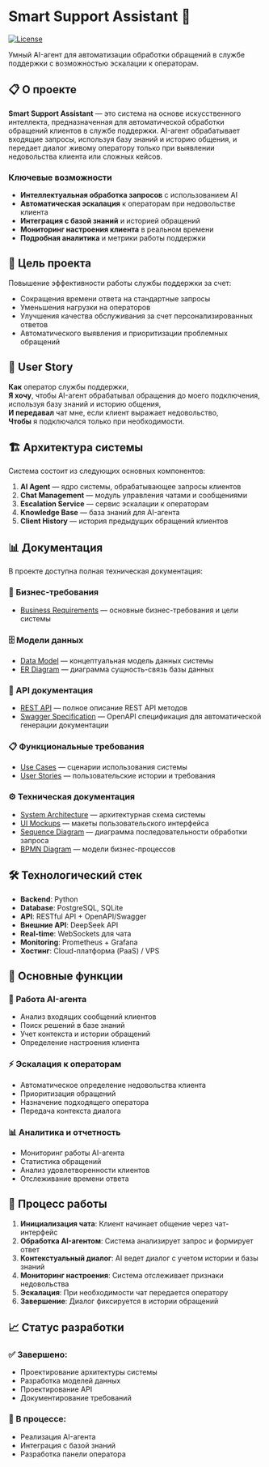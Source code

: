 # Smart Support Assistant 🤖

[![License](https://img.shields.io/badge/License-Apache%202.0-blue.svg)](https://opensource.org/licenses/Apache-2.0)

Умный AI-агент для автоматизации обработки обращений в службе поддержки с возможностью эскалации к операторам.

## 📋 О проекте

**Smart Support Assistant** — это система на основе искусственного интеллекта, предназначенная для автоматической обработки обращений клиентов в службе поддержки. AI-агент обрабатывает входящие запросы, используя базу знаний и историю общения, и передает диалог живому оператору только при выявлении недовольства клиента или сложных кейсов.

### Ключевые возможности
- **Интеллектуальная обработка запросов** с использованием AI
- **Автоматическая эскалация** к операторам при недовольстве клиента
- **Интеграция с базой знаний** и историей обращений
- **Мониторинг настроения клиента** в реальном времени
- **Подробная аналитика** и метрики работы поддержки

## 🎯 Цель проекта

Повышение эффективности работы службы поддержки за счет:
- Сокращения времени ответа на стандартные запросы
- Уменьшения нагрузки на операторов
- Улучшения качества обслуживания за счет персонализированных ответов
- Автоматического выявления и приоритизации проблемных обращений

## 👥 User Story

**Как** оператор службы поддержки,  
**Я хочу**, чтобы AI-агент обрабатывал обращения до моего подключения, используя базу знаний и историю общения,  
**И передавал** чат мне, если клиент выражает недовольство,  
**Чтобы** я подключался только при необходимости.

## 🏗️ Архитектура системы

Система состоит из следующих основных компонентов:

1. **AI Agent** — ядро системы, обрабатывающее запросы клиентов
2. **Chat Management** — модуль управления чатами и сообщениями
3. **Escalation Service** — сервис эскалации к операторам
4. **Knowledge Base** — база знаний для AI-агента
5. **Client History** — история предыдущих обращений клиентов

## 📊 Документация

В проекте доступна полная техническая документация:

### 📝 Бизнес-требования
- [Business Requirements](./Business_requirements.pdf) — основные бизнес-требования и цели системы

### 🗄️ Модели данных
- [Data Model](./Data_model.pdf) — концептуальная модель данных системы
- [ER Diagram](./ERD.pdf) — диаграмма сущность-связь базы данных

### 🔌 API документация
- [REST API](./REST_API.pdf) — полное описание REST API методов
- [Swagger Specification](./Swagger.yml) — OpenAPI спецификация для автоматической генерации документации

### 📋 Функциональные требования
- [Use Cases](./Use%20Case.md) — сценарии использования системы
- [User Stories](./User%20Story.md) — пользовательские истории и требования

### ⚙️ Техническая документация
- [System Architecture](./Архитектура.pdf) — архитектурная схема системы
- [UI Mockups](./Макет.pdf) — макеты пользовательского интерфейса
- [Sequence Diagram](./Sequence_diagram.png) — диаграмма последовательности обработки запроса
- [BPMN Diagram](./BPMN) — модели бизнес-процессов

## 🛠️ Технологический стек

- **Backend**: Python
- **Database**: PostgreSQL, SQLite
- **API**: RESTful API + OpenAPI/Swagger
- **Внешние API**: DeepSeek API
- **Real-time**: WebSockets для чата
- **Monitoring**: Prometheus + Grafana
- **Хостинг**: Cloud-платформа (PaaS) / VPS


## 🚀 Основные функции

### 🤖 Работа AI-агента
- Анализ входящих сообщений клиентов
- Поиск решений в базе знаний
- Учет контекста и истории обращений
- Определение настроения клиента

### ⚡ Эскалация к операторам
- Автоматическое определение недовольства клиента
- Приоритизация обращений
- Назначение подходящего оператора
- Передача контекста диалога

### 📊 Аналитика и отчетность
- Мониторинг работы AI-агента
- Статистика обращений
- Анализ удовлетворенности клиентов
- Отслеживание времени ответа

## 🔄 Процесс работы

1. **Инициализация чата**: Клиент начинает общение через чат-интерфейс
2. **Обработка AI-агентом**: Система анализирует запрос и формирует ответ
3. **Контекстуальный диалог**: AI ведет диалог с учетом истории и базы знаний
4. **Мониторинг настроения**: Система отслеживает признаки недовольства
5. **Эскалация**: При необходимости чат передается оператору
6. **Завершение**: Диалог фиксируется в истории обращений

## 📈 Статус разработки
### ✅ Завершено:
- Проектирование архитектуры системы
- Разработка моделей данных
- Проектирование API
- Документирование требований

### 🔄 В процессе:
- Реализация AI-агента
- Интеграция с базой знаний
- Разработка панели оператора

